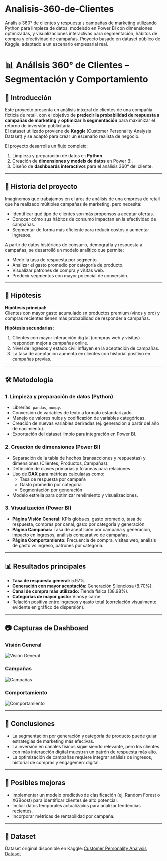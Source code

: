 # Analisis-360-de-Clientes
Análisis 360° de clientes y respuesta a campañas de marketing utilizando Python para limpieza de datos, modelado en Power BI con dimensiones optimizadas, y visualizaciones interactivas para segmentación, hábitos de compra y efectividad de campañas. Proyecto basado en dataset público de Kaggle, adaptado a un escenario empresarial real.
# 📊 Análisis 360° de Clientes – Segmentación y Comportamiento

## 📌 Introducción
Este proyecto presenta un análisis integral de clientes de una compañía ficticia de retail, con el objetivo de **predecir la probabilidad de respuesta a campañas de marketing** y **optimizar la segmentación** para maximizar el retorno de inversión publicitaria.  
El dataset utilizado proviene de **Kaggle** (Customer Personality Analysis Dataset) y se adaptó para crear un escenario realista de negocio.

El proyecto desarrolla un flujo completo:
1. Limpieza y preparación de datos en **Python**.
2. Creación de **dimensiones y modelo de datos** en Power BI.
3. Diseño de **dashboards interactivos** para el análisis 360° del cliente.

---

## 🏢 Historia del proyecto
Imaginemos que trabajamos en el área de análisis de una empresa de retail que ha realizado múltiples campañas de marketing, pero necesita:
- Identificar qué tipo de clientes son más propensos a aceptar ofertas.
- Conocer cómo sus hábitos de consumo impactan en la efectividad de campañas.
- Segmentar de forma más eficiente para reducir costos y aumentar ingresos.

A partir de datos históricos de consumo, demografía y respuesta a campañas, se desarrolló un modelo analítico que permite:
- Medir la tasa de respuesta por segmento.
- Analizar el gasto promedio por categoría de producto.
- Visualizar patrones de compra y visitas web.
- Predecir segmentos con mayor potencial de conversión.

---

## 🎯 Hipótesis
**Hipótesis principal:**  
Clientes con mayor gasto acumulado en productos premium (vinos y oro) y compras recientes tienen más probabilidad de responder a campañas.

**Hipótesis secundarias:**  
1. Clientes con mayor interacción digital (compras web y visitas) responden mejor a campañas online.  
2. Nivel de ingresos y estado civil influyen en la aceptación de campañas.  
3. La tasa de aceptación aumenta en clientes con historial positivo en campañas previas.

---

## 🛠 Metodología

### 1. Limpieza y preparación de datos (Python)
- Librerías: `pandas`, `numpy`.
- Conversión de variables de texto a formato estandarizado.
- Manejo de valores nulos y codificación de variables categóricas.
- Creación de nuevas variables derivadas (ej. generación a partir del año de nacimiento).
- Exportación del dataset limpio para integración en Power BI.

### 2. Creación de dimensiones (Power BI)
- Separación de la tabla de hechos (transacciones y respuestas) y dimensiones (Clientes, Productos, Campañas).
- Definición de claves primarias y foráneas para relaciones.
- Uso de **DAX** para métricas calculadas como:
  - Tasa de respuesta por campaña
  - Gasto promedio por categoría
  - Segmentación por generación
- Modelo estrella para optimizar rendimiento y visualizaciones.

### 3. Visualización (Power BI)
- **Página Visión General:** KPIs globales, gasto promedio, tasa de respuesta, compras por canal, gasto por categoría y generación.
- **Página Campañas:** Tasa de aceptación por campaña y generación, impacto en ingresos, análisis comparativo de campañas.
- **Página Comportamiento:** Frecuencia de compra, visitas web, análisis de gasto vs ingreso, patrones por categoría.

---

## 📊 Resultados principales
- **Tasa de respuesta general:** 5.97%.
- **Generación con mayor aceptación:** Generación Silenciosa (8.70%).
- **Canal de compra más utilizado:** Tienda física (38.98%).
- **Categorías de mayor gasto:** Vinos y carne.
- Relación positiva entre ingresos y gasto total (correlación visualmente evidente en gráfico de dispersión).

---

## 📷 Capturas de Dashboard

### Visión General
![Visión General](a46e08fa-2ac0-4029-8edb-ccbb1023a7d1.png)

### Campañas
![Campañas](327f025e-7370-4cfa-9b8b-af2c5b2292d7.png)

### Comportamiento
![Comportamiento](ff3dfa25-40a5-4ddf-9bf4-2da3b0f1fe0b.png)

---

## 📌 Conclusiones
- La segmentación por generación y categoría de producto puede guiar estrategias de marketing más efectivas.
- La inversión en canales físicos sigue siendo relevante, pero los clientes con más interacción digital muestran un patrón de respuesta más alto.
- La optimización de campañas requiere integrar análisis de ingresos, historial de compras y engagement digital.

---

## 🚀 Posibles mejoras
- Implementar un modelo predictivo de clasificación (ej. Random Forest o XGBoost) para identificar clientes de alto potencial.
- Incluir datos temporales actualizados para analizar tendencias recientes.
- Incorporar métricas de rentabilidad por campaña.

---

## 📂 Dataset
Dataset original disponible en Kaggle: [Customer Personality Analysis Dataset](https://www.kaggle.com/datasets/imakash3011/customer-personality-analysis)

